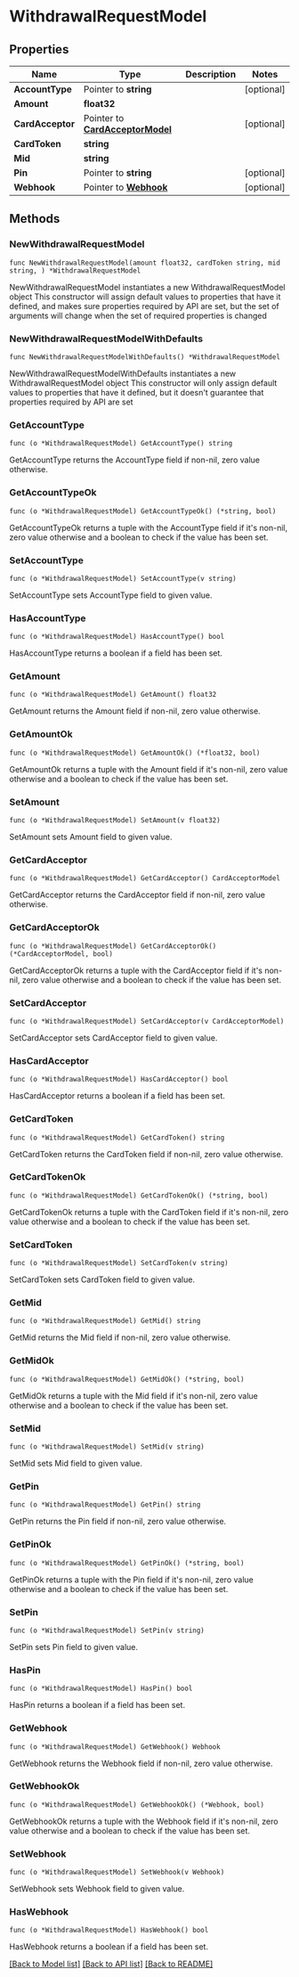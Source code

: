 # WithdrawalRequestModel

## Properties

Name | Type | Description | Notes
------------ | ------------- | ------------- | -------------
**AccountType** | Pointer to **string** |  | [optional] 
**Amount** | **float32** |  | 
**CardAcceptor** | Pointer to [**CardAcceptorModel**](CardAcceptorModel.md) |  | [optional] 
**CardToken** | **string** |  | 
**Mid** | **string** |  | 
**Pin** | Pointer to **string** |  | [optional] 
**Webhook** | Pointer to [**Webhook**](Webhook.md) |  | [optional] 

## Methods

### NewWithdrawalRequestModel

`func NewWithdrawalRequestModel(amount float32, cardToken string, mid string, ) *WithdrawalRequestModel`

NewWithdrawalRequestModel instantiates a new WithdrawalRequestModel object
This constructor will assign default values to properties that have it defined,
and makes sure properties required by API are set, but the set of arguments
will change when the set of required properties is changed

### NewWithdrawalRequestModelWithDefaults

`func NewWithdrawalRequestModelWithDefaults() *WithdrawalRequestModel`

NewWithdrawalRequestModelWithDefaults instantiates a new WithdrawalRequestModel object
This constructor will only assign default values to properties that have it defined,
but it doesn't guarantee that properties required by API are set

### GetAccountType

`func (o *WithdrawalRequestModel) GetAccountType() string`

GetAccountType returns the AccountType field if non-nil, zero value otherwise.

### GetAccountTypeOk

`func (o *WithdrawalRequestModel) GetAccountTypeOk() (*string, bool)`

GetAccountTypeOk returns a tuple with the AccountType field if it's non-nil, zero value otherwise
and a boolean to check if the value has been set.

### SetAccountType

`func (o *WithdrawalRequestModel) SetAccountType(v string)`

SetAccountType sets AccountType field to given value.

### HasAccountType

`func (o *WithdrawalRequestModel) HasAccountType() bool`

HasAccountType returns a boolean if a field has been set.

### GetAmount

`func (o *WithdrawalRequestModel) GetAmount() float32`

GetAmount returns the Amount field if non-nil, zero value otherwise.

### GetAmountOk

`func (o *WithdrawalRequestModel) GetAmountOk() (*float32, bool)`

GetAmountOk returns a tuple with the Amount field if it's non-nil, zero value otherwise
and a boolean to check if the value has been set.

### SetAmount

`func (o *WithdrawalRequestModel) SetAmount(v float32)`

SetAmount sets Amount field to given value.


### GetCardAcceptor

`func (o *WithdrawalRequestModel) GetCardAcceptor() CardAcceptorModel`

GetCardAcceptor returns the CardAcceptor field if non-nil, zero value otherwise.

### GetCardAcceptorOk

`func (o *WithdrawalRequestModel) GetCardAcceptorOk() (*CardAcceptorModel, bool)`

GetCardAcceptorOk returns a tuple with the CardAcceptor field if it's non-nil, zero value otherwise
and a boolean to check if the value has been set.

### SetCardAcceptor

`func (o *WithdrawalRequestModel) SetCardAcceptor(v CardAcceptorModel)`

SetCardAcceptor sets CardAcceptor field to given value.

### HasCardAcceptor

`func (o *WithdrawalRequestModel) HasCardAcceptor() bool`

HasCardAcceptor returns a boolean if a field has been set.

### GetCardToken

`func (o *WithdrawalRequestModel) GetCardToken() string`

GetCardToken returns the CardToken field if non-nil, zero value otherwise.

### GetCardTokenOk

`func (o *WithdrawalRequestModel) GetCardTokenOk() (*string, bool)`

GetCardTokenOk returns a tuple with the CardToken field if it's non-nil, zero value otherwise
and a boolean to check if the value has been set.

### SetCardToken

`func (o *WithdrawalRequestModel) SetCardToken(v string)`

SetCardToken sets CardToken field to given value.


### GetMid

`func (o *WithdrawalRequestModel) GetMid() string`

GetMid returns the Mid field if non-nil, zero value otherwise.

### GetMidOk

`func (o *WithdrawalRequestModel) GetMidOk() (*string, bool)`

GetMidOk returns a tuple with the Mid field if it's non-nil, zero value otherwise
and a boolean to check if the value has been set.

### SetMid

`func (o *WithdrawalRequestModel) SetMid(v string)`

SetMid sets Mid field to given value.


### GetPin

`func (o *WithdrawalRequestModel) GetPin() string`

GetPin returns the Pin field if non-nil, zero value otherwise.

### GetPinOk

`func (o *WithdrawalRequestModel) GetPinOk() (*string, bool)`

GetPinOk returns a tuple with the Pin field if it's non-nil, zero value otherwise
and a boolean to check if the value has been set.

### SetPin

`func (o *WithdrawalRequestModel) SetPin(v string)`

SetPin sets Pin field to given value.

### HasPin

`func (o *WithdrawalRequestModel) HasPin() bool`

HasPin returns a boolean if a field has been set.

### GetWebhook

`func (o *WithdrawalRequestModel) GetWebhook() Webhook`

GetWebhook returns the Webhook field if non-nil, zero value otherwise.

### GetWebhookOk

`func (o *WithdrawalRequestModel) GetWebhookOk() (*Webhook, bool)`

GetWebhookOk returns a tuple with the Webhook field if it's non-nil, zero value otherwise
and a boolean to check if the value has been set.

### SetWebhook

`func (o *WithdrawalRequestModel) SetWebhook(v Webhook)`

SetWebhook sets Webhook field to given value.

### HasWebhook

`func (o *WithdrawalRequestModel) HasWebhook() bool`

HasWebhook returns a boolean if a field has been set.


[[Back to Model list]](../README.md#documentation-for-models) [[Back to API list]](../README.md#documentation-for-api-endpoints) [[Back to README]](../README.md)


